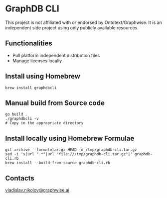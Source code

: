 GraphDB CLI
===

This project is not affiliated with or endorsed by Ontotext/Graphwise. It is an independent side project using only publicly available resources.

## Functionalities
- Pull platform independent distribution files
- Manage licenses locally

## Install using Homebrew

```shell
brew install graphdbcli
```

## Manual build from Source code

```shell
go build .
./graphdbcli -v
# Copy in the appropriate directory
```

## Install locally using Homebrew Formulae

```shell
git archive --format=tar.gz HEAD -o /tmp/graphdb-cli.tar.gz
sed -i 's|url ".*"|url "file:///tmp/graphdb-cli.tar.gz"|' graphdb-cli.rb
brew install --build-from-source graphdb-cli.rb
```

## Contacts
[vladislav.nikolov@graphwise.ai](mailto://vladislav.nikolov@graphwise.ai)